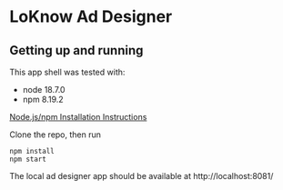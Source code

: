 # LoKnow Ad Designer

## Getting up and running
This app shell was tested with:
- node 18.7.0
- npm 8.19.2

[Node.js/npm Installation Instructions](https://docs.npmjs.com/downloading-and-installing-node-js-and-npm)

Clone the repo, then run
```
npm install
npm start
```

The local ad designer app should be available at http://localhost:8081/